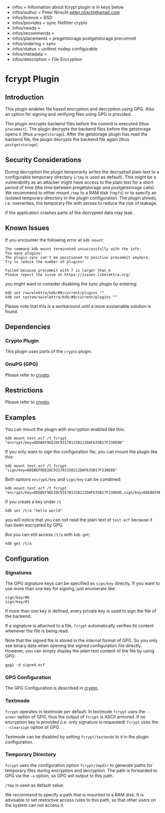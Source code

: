 - infos = Information about fcrypt plugin is in keys below
- infos/author = Peter Nirschl <peter.nirschl@gmail.com>
- infos/licence = BSD
- infos/provides = sync filefilter crypto
- infos/needs =
- infos/recommends =
- infos/placements = pregetstorage postgetstorage precommit
- infos/ordering = sync
- infos/status = unittest nodep configurable
- infos/metadata =
- infos/description = File Encryption

# fcrypt Plugin

## Introduction

This plugin enables file based encryption and decryption using GPG.
Also an option for signing and verifying files using GPG is provided.

This plugin encrypts backend files before the commit is executed (thus `precommit`).
The plugin decrypts the backend files before the getstorage opens it (thus `pregetstorage`).
After the getstorage plugin has read the backend file, the plugin decrypts the backend file again (thus `postgetstorage`).

## Security Considerations

During decryption the plugin temporarily writes the decrypted plain text to a configurable temporary directory (`/tmp` is used as default).
This might be a vulnerability as an attacker might have access to the plain text for a short period of time (the time between pregetstorage and postgetstorage calls).
We recommend to either mount `/tmp` to a RAM disk (`tmpfs`) or to specify an isolated temporary directory in the plugin configuration.
The plugin shreds, i.e. overwrites, the temporary file with zeroes to reduce the risk of leakage.

If the application crashes parts of the decrypted data may leak.

## Known Issues

If you encounter the following error at `kdb mount`:

	The command kdb mount terminated unsuccessfully with the info:
	Too many plugins!
	The plugin sync can't be positioned to position precommit anymore.
	Try to reduce the number of plugins!

	Failed because precommit with 7 is larger than 6
	Please report the issue at https://issues.libelektra.org/

you might want to consider disabling the sync plugin by entering:

	kdb set /sw/elektra/kdb/#0/current/plugins ""
	kdb set system/sw/elektra/kdb/#0/current/plugins ""

Please note that this is a workaround until a more sustainable solution is found.

## Dependencies

### Crypto Plugin

This plugin uses parts of the `crypto` plugin.

### GnuPG (GPG)

Please refer to [crypto](../crypto/).

## Restrictions

Please refer to [crypto](../crypto/).

## Examples

You can mount the plugin with encryption enabled like this:

	kdb mount test.ecf /t fcrypt "encrypt/key=DDEBEF9EE2DC931701338212DAF635B17F230E8D"

If you only want to sign the configuration file, you can mount the plugin like this:

	kdb mount test.ecf /t fcrypt "sign/key=DDEBEF9EE2DC931701338212DAF635B17F230E8D"

Both options `encrypt/key` and `sign/key` can be combined:

	kdb mount test.ecf /t fcrypt "encrypt/key=DDEBEF9EE2DC931701338212DAF635B17F230E8D,sign/key=DDEBEF9EE2DC931701338212DAF635B17F230E8D"

If you create a key under `/t`

	kdb set /t/a "hello world"

you will notice that you can not read the plain text of `test.ecf` because it has been encrypted by GPG.

But you can still access `/t/a` with `kdb get`:

	kdb get /t/a

## Configuration

### Signatures

The GPG signature keys can be specified as `sign/key` directly.
If you want to use more than one key for signing, just enumerate like:

    sign/key/#0
    sign/key/#1

If more than one key is defined, every private key is used to sign the file of the backend.

If a signature is attached to a file, `fcrypt` automatically verifies its content whenever the file is being read.

Note that the signed file is stored in the internal format of GPG.
So you only see binary data when opening the signed configuration file directly.
However, you can simply display the plain text content of the file by using GPG:

	gpg2 -d signed.ecf


### GPG Configuration

The GPG Configuration is described in [crypto](../crypto/).

### Textmode

`fcrypt` operates in textmode per default. In textmode `fcrypt` uses the `--armor` option of GPG, thus the
output of `fcrypt` is ASCII armored. If no encryption key is provided (i.e. only signature is requested)
`fcrypt` uses the `--clearsign` option of GPG.

Textmode can be disabled by setting `fcrypt/textmode` to `0` in the plugin configuration.

### Temporary Directory

`fcrypt` uses the configuration option `fcrypt/tmpdir` to generate paths for temporary files during encryption and decryption.
The path is forwarded to GPG via the `-o` option, so GPG will output to this path.

`/tmp` is used as default value.

We recommend to specify a path that is mounted to a RAM disk.
It is advisable to set restrictive access rules to this path, so that other users on the system can not access it.
